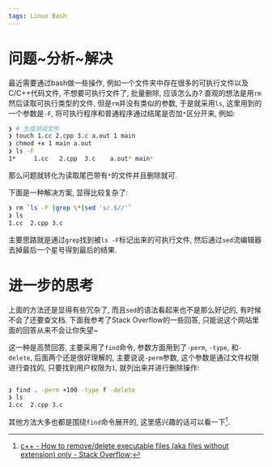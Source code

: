 ```yaml
---
tags: Linux Bash
---
```


# 问题\~分析\~解决

最近需要通过bash做一些操作, 例如一个文件夹中存在很多的可执行文件以及C/C++代码文件, 不想要可执行文件了, 批量删除, 应该怎么办? 直观的想法是用`rm`然后读取可执行类型的文件, 但是`rm`并没有类似的参数, 于是就采用`ls`, 这里用到的一个参数是`-F`, 将可执行程序和普通程序通过结尾是否加`*`区分开来, 例如:



```bash
❯ # 生成测试文件
❯ touch 1.cc 2.cpp 3.c a.out 1 main
❯ chmod +x 1 main a.out
❯ ls -F
1*     1.cc   2.cpp  3.c    a.out* main*
```



那么问题就转化为读取尾巴带有`*`的文件并且删除就可. 

下面是一种解决方案, 显得比较复杂了:

```bash
❯ rm `ls -F |grep \*|sed 's/.$//'`
❯ ls
1.cc  2.cpp 3.c
```

主要思路就是通过`grep`找到被`ls -F`标记出来的可执行文件, 然后通过`sed`流编辑器去掉最后一个星号得到最后的结果. 



# 进一步的思考

上面的方法还是显得有些冗杂了, 而且`sed`的语法看起来也不是那么好记的, 有时候不会了还要查文档. 下面我参考了Stack Overflow的一些回答, 只能说这个网站里面的回答从来不会让你失望~



这一种是高赞回答, 主要采用了`find`命令, 参数方面用到了`-perm`, `-type`, 和`-delete`, 后面两个还是很好理解的, 主要说说`-perm`参数, 这个参数是通过文件权限进行查找的, 只要找到用户权限为`1`, 就列出来并进行删除操作:

```bash

❯ find . -perm +100 -type f -delete
❯ ls
1.cc  2.cpp 3.c
```

其他方法大多也都是围绕`find`命令展开的, 这里感兴趣的话可以看一下[^1].

[^1]:[c++ - How to remove/delete executable files (aka files without extension) only - Stack Overflow](https://stackoverflow.com/questions/856463/how-to-remove-delete-executable-files-aka-files-without-extension-only/72148926#72148926);
